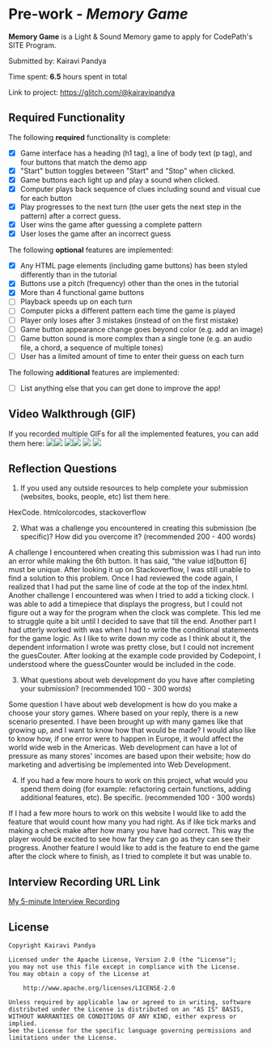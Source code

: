 # Pre-work - *Memory Game*

**Memory Game** is a Light & Sound Memory game to apply for CodePath's SITE Program. 

Submitted by: Kairavi Pandya

Time spent: **6.5** hours spent in total

Link to project: https://glitch.com/@kairavipandya

## Required Functionality

The following **required** functionality is complete:

* [x] Game interface has a heading (h1 tag), a line of body text (p tag), and four buttons that match the demo app
* [x] "Start" button toggles between "Start" and "Stop" when clicked. 
* [x] Game buttons each light up and play a sound when clicked. 
* [x] Computer plays back sequence of clues including sound and visual cue for each button
* [x] Play progresses to the next turn (the user gets the next step in the pattern) after a correct guess. 
* [x] User wins the game after guessing a complete pattern
* [x] User loses the game after an incorrect guess

The following **optional** features are implemented:

* [x] Any HTML page elements (including game buttons) has been styled differently than in the tutorial
* [x] Buttons use a pitch (frequency) other than the ones in the tutorial
* [x] More than 4 functional game buttons
* [ ] Playback speeds up on each turn
* [ ] Computer picks a different pattern each time the game is played
* [ ] Player only loses after 3 mistakes (instead of on the first mistake)
* [ ] Game button appearance change goes beyond color (e.g. add an image)
* [ ] Game button sound is more complex than a single tone (e.g. an audio file, a chord, a sequence of multiple tones)
* [ ] User has a limited amount of time to enter their guess on each turn

The following **additional** features are implemented:

- [ ] List anything else that you can get done to improve the app!

## Video Walkthrough (GIF)

If you recorded multiple GIFs for all the implemented features, you can add them here:
![](gif1-link-here)![](https://i.imgur.com/yUVVpZ5.gif)
![](gif2-link-here)![](https://i.imgur.com/xPsRSLB.gif)
![](gif3-link-here)
![](gif4-link-here)

## Reflection Questions
1. If you used any outside resources to help complete your submission (websites, books, people, etc) list them here. 

HexCode. htmlcolorcodes, stackoverflow 

2. What was a challenge you encountered in creating this submission (be specific)? How did you overcome it? (recommended 200 - 400 words) 

A challenge I encountered when creating this submission was I had run into an error while making the 6th button. It has said, “the value id[button 6] must be unique. After looking it up on Stackoverflow, I was still unable to find a solution to this problem. Once I had reviewed the code again, I realized that I had put the same line of code at the top of the index.html. Another challenge I encountered was when I tried to add a ticking clock. I was able to add a timepiece that displays the progress, but I could not figure out a way for the program when the clock was complete. This led me to struggle quite a bit until I decided to save that till the end. Another part I had utterly worked with was when I had to write the conditional statements for the game logic. As I like to write down my code as I think about it, the dependent information I wrote was pretty close, but I could not increment the guesCouter. After looking at the example code provided by Codepoint, I understood where the guessCounter would be included in the code. 


3. What questions about web development do you have after completing your submission? (recommended 100 - 300 words) 

Some question I have about web development is how do you make a choose your story games. Where based on your reply, there is a new scenario presented. I have been brought up with many games like that growing up, and I want to know how that would be made? I would also like to know how, if one error were to happen in Europe, it would affect the world wide web in the Americas. Web development can have a lot of pressure as many stores' incomes are based upon their website; how do marketing and advertising be implemented into Web Development. 

4. If you had a few more hours to work on this project, what would you spend them doing (for example: refactoring certain functions, adding additional features, etc). Be specific. (recommended 100 - 300 words) 


If I had a few more hours to work on this website I would like to add the feature that would count how many you had right. As if like tick marks and making a check make after how many you have had correct. This way the player would be excited to see how far they can go as they can see their progress.  Another feature I would like to add is the feature to end the game after the clock where to finish, as I tried to complete it but was unable to. 



## Interview Recording URL Link

[My 5-minute Interview Recording](your-link-here)


## License

    Copyright Kairavi Pandya

    Licensed under the Apache License, Version 2.0 (the "License");
    you may not use this file except in compliance with the License.
    You may obtain a copy of the License at

        http://www.apache.org/licenses/LICENSE-2.0

    Unless required by applicable law or agreed to in writing, software
    distributed under the License is distributed on an "AS IS" BASIS,
    WITHOUT WARRANTIES OR CONDITIONS OF ANY KIND, either express or implied.
    See the License for the specific language governing permissions and
    limitations under the License.